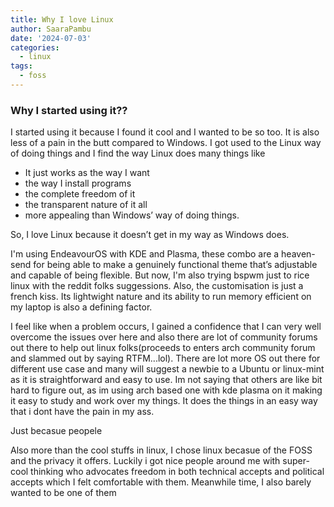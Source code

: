 ```yaml
---
title: Why I love Linux
author: SaaraPambu
date: '2024-07-03'
categories:
  - linux
tags:
  - foss
---
```


### Why I started using it??

I started using it because I found it cool and I wanted to be so too. It is also less of a pain in the butt compared to Windows. I got used to the Linux way of doing things and I find the way Linux does many things like

- It just works as the way I want
- the way I install programs
- the complete freedom of it
- the transparent nature of it all
- more appealing than Windows’ way of doing things.

So, I love Linux because it doesn’t get in my way as Windows does.

I'm using EndeavourOS with KDE and Plasma, these combo are a heaven-send for being able to make a genuinely functional theme that’s adjustable and capable of being flexible. But now, I'm also trying bspwm just to rice linux with the reddit folks suggessions. Also, the customisation is just a french kiss.  Its lightwight nature and its ability to run memory efficient on my laptop is also a defining factor.

I feel like when a problem occurs, I gained a confidence that I can very well overcome the issues over here and also there are lot of community forums out there to help out linux folks(proceeds to enters arch community forum and slammed out by saying RTFM...lol). There are lot more OS out there for different use case and many will suggest a newbie to a Ubuntu or linux-mint as it is straightforward and easy to use. Im not saying that others are like bit hard to figure out, as im using arch based one with kde plasma on it making it easy to study and work over my things. It does the things in an easy way that i dont have the pain in my ass.

Just becasue peopele


Also more than the cool stuffs in linux, I chose linux becasue of the FOSS and the privacy it offers. Luckily i got nice people around me with super-cool thinking who advocates freedom in both technical accepts and political accepts which I felt comfortable with them. Meanwhile time, I also barely wanted to be one of them
